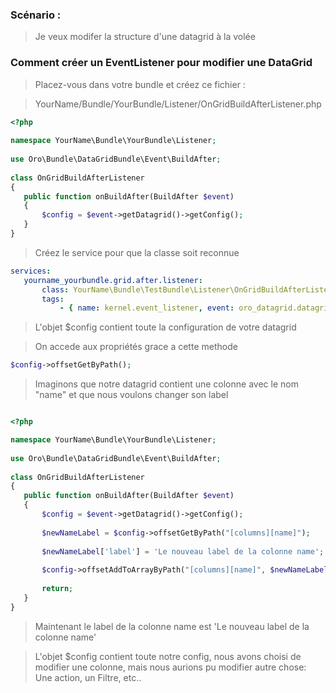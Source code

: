 ### Scénario : 

> Je veux modifer la structure d'une datagrid à la volée

### Comment créer un EventListener pour modifier une DataGrid

> Placez-vous dans votre bundle et créez ce fichier :

> YourName/Bundle/YourBundle/Listener/OnGridBuildAfterListener.php

```php
<?php
  
namespace YourName\Bundle\YourBundle\Listener;
  
use Oro\Bundle\DataGridBundle\Event\BuildAfter;
  
class OnGridBuildAfterListener 
{
   public function onBuildAfter(BuildAfter $event)
   {
       $config = $event->getDatagrid()->getConfig();
   }
} 
```
> Créez le service pour que la classe soit reconnue

```yml
services:
   yourname_yourbundle.grid.after.listener:
       class: YourName\Bundle\TestBundle\Listener\OnGridBuildAfterListener
       tags:
           - { name: kernel.event_listener, event: oro_datagrid.datagrid.build.after.le-nom-de-votre-datagrid, method: onBuildAfter }
```


> L'objet $config contient toute la configuration de votre datagrid

> On accede aux propriétés grace a cette methode 

```php
$config->offsetGetByPath();
```

> Imaginons que notre datagrid contient une colonne avec le nom "name" et que nous voulons changer son label

```php

<?php

namespace YourName\Bundle\YourBundle\Listener;
   
use Oro\Bundle\DataGridBundle\Event\BuildAfter;
   
class OnGridBuildAfterListener
{
   public function onBuildAfter(BuildAfter $event)
   {
       $config = $event->getDatagrid()->getConfig();
          
       $newNameLabel = $config->offsetGetByPath("[columns][name]");
           
       $newNameLabel['label'] = 'Le nouveau label de la colonne name';
          
       $config->offsetAddToArrayByPath("[columns][name]", $newNameLabel);
            
       return; 
   }
}

```
> Maintenant le label de la colonne name est 'Le nouveau label de la colonne name'

> L'objet $config contient toute notre config, nous avons choisi de modifier une colonne, mais nous aurions pu modifier autre chose: Une action, un Filtre, etc..

  